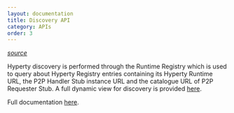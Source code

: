 ```yaml
---
layout: documentation
title: Discovery API
category: APIs
order: 3
---
```



*[source](https://github.com/reTHINK-project/dev-service-framework/blob/master/src/message-factory/MessageFactory.js)*

Hyperty discovery is performed through the Runtime Registry which is used to query about Hyperty Registry entries containing its Hyperty Runtime URL, the P2P Handler Stub instance URL and the catalogue URL of P2P Requester Stub. A full dynamic view for discovery is provided [here](https://github.com/reTHINK-project/specs/tree/master/dynamic-view/discovery).

Full documentation [here](https://doc.esdoc.org/github.com/reTHINK-project/dev-service-framework/class/src/discovery/Discovery.js~Discovery.html).
